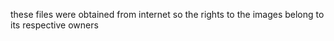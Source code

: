 these files were obtained from internet
so the rights to the images belong to its respective owners
